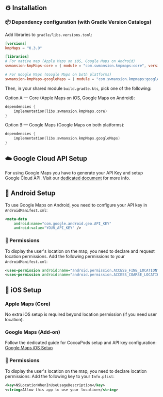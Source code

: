## ⚙️ Installation

### 📦 Dependency configuration (with Gradle Version Catalogs)

Add libraries to `gradle/libs.versions.toml`:

```toml
[versions]
kmpMaps = "0.3.0"

[libraries]
# For native map (Apple Maps on iOS, Google Maps on Android)
swmansion-kmpMaps-core = { module = "com.swmansion.kmpmaps:core", version.ref = "kmpMaps" }

# For Google Maps (Google Maps on both platforms)
swmansion-kmpMaps-googleMaps = { module = "com.swmansion.kmpmaps:google-maps", version.ref = "kmpMaps" }
```

Then, in your shared module `build.gradle.kts`, pick one of the following:

Option A — Core (Apple Maps on iOS, Google Maps on Android):

```kotlin
dependencies {
    implementation(libs.swmansion.kmpMaps.core)
}
```

Option B — Google Maps (Google Maps on both platforms):

```kotlin
dependencies {
    implementation(libs.swmansion.kmpMaps.googleMaps)
}
```

## ☁️ Google Cloud API Setup

For using Google Maps you have to generate your API Key and setup Google Cloud API.
Visit our [dedicated document](https://github.com/software-mansion/kmp-maps/blob/main/docs/GOOGLE_CLOUD_API_SETUP.md) for more info.

## 🤖 Android Setup

To use Google Maps on Android, you need to configure your API key in `AndroidManifest.xml`:

```xml
<meta-data
    android:name="com.google.android.geo.API_KEY"
    android:value="YOUR_API_KEY" />
```

### 🔐 Permissions

To display the user's location on the map, you need to declare and request location permissions.
Add the following permissions to your `AndroidManifest.xml`:

```xml
<uses-permission android:name="android.permission.ACCESS_FINE_LOCATION" />
<uses-permission android:name="android.permission.ACCESS_COARSE_LOCATION" />
```

## 🍎 iOS Setup

### Apple Maps (Core)

No extra iOS setup is required beyond location permission (if you need user location).

### Google Maps (Add-on)

Follow the dedicated guide for CocoaPods setup and API key configuration: [Google Maps iOS Setup](https://github.com/software-mansion/kmp-maps/blob/main/docs/GOOGLE_MAPS_IOS_SETUP.md)

### 🔐 Permissions

To display the user's location on the map, you need to declare location permissions:
Add the following key to your `Info.plist`:

```xml
<key>NSLocationWhenInUseUsageDescription</key>
<string>Allow this app to use your location</string>
```
